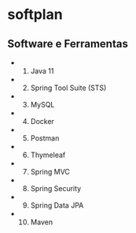 # softplan
## Software e Ferramentas
* 1. Java 11
* 2. Spring Tool Suite (STS)
* 3. MySQL
* 4. Docker
* 5. Postman
* 6. Thymeleaf
* 7. Spring MVC
* 8. Spring Security
* 9. Spring Data JPA
* 10. Maven
